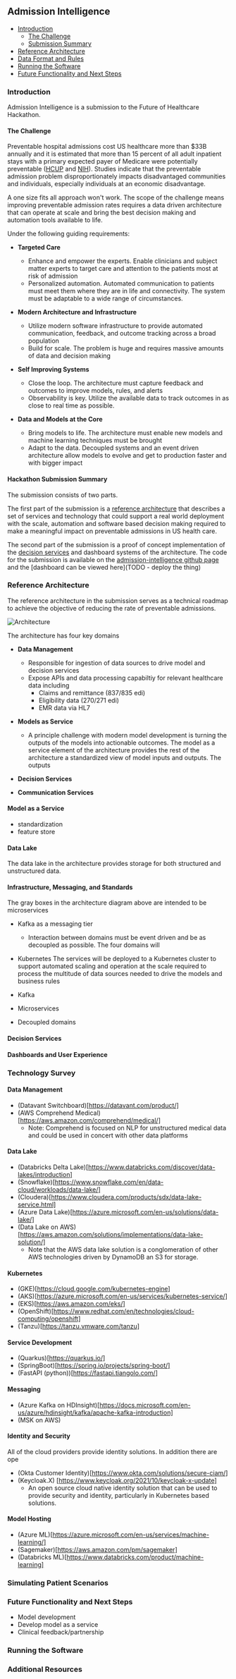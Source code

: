 ## Admission Intelligence

*  [Introduction](#Introduction)
    *  [The Challenge](#the-challenge)
    *  [Submission Summary](#submission-summary)
*  [Reference Architecture](#Reference-Architecture)
*  [Data Format and Rules](#data-format-and-rules)
*  [Running the Software](#running-the-software)
*  [Future Functionality and Next Steps](#future-functionality-and-next-steps)

### Introduction

Admission Intelligence is a submission to the Future of Healthcare Hackathon. 

#### The Challenge
Preventable hospital admissions cost US healthcare more than $33B annually and it is estimated that more than 15 percent
of all adult inpatient stays with a primary expected payer of Medicare were potentially preventable ([HCUP](https://www.hcup-us.ahrq.gov/reports/statbriefs/sb259-Potentially-Preventable-Hospitalizations-2017.jsp
) and [NIH](https://www.ncbi.nlm.nih.gov/books/NBK559945/)). Studies indicate that the preventable admission 
problem disproportionately impacts disadvantaged communities and individuals, especially individuals at an economic disadvantage.

A one size fits all approach won't work. The scope of the challenge means improving preventable admission rates requires a data driven architecture
that can operate at scale and bring the best decision making and automation tools available to life. 

Under the following guiding requirements:

* __Targeted Care__
    * Enhance and empower the experts. Enable clinicians and subject matter experts to target care and attention to the patients most at risk of admission
    * Personalized automation. Automated communication to patients must meet them where they are in life and connectivity. The system must be adaptable to a wide range of circumstances.

* __Modern Architecture and Infrastructure__
    * Utilize modern software infrastructure to provide automated communication, feedback, and outcome tracking across a broad population
    * Build for scale. The problem is huge and requires massive amounts of data and decision making

* __Self Improving Systems__
    * Close the loop. The architecture must capture feedback and outcomes to improve models, rules, and alerts
    * Observability is key. Utilize the available data to track outcomes in as close to real time as possible. 
    
* __Data and Models at the Core__
    * Bring models to life. The architecture must enable new models and machine learning techniques must be brought 
    * Adapt to the data. Decoupled systems and an event driven architecture allow models to evolve and get to production faster and with bigger impact


#### Hackathon Submission Summary
The submission consists of two parts. 

The first part of the submission is a [reference architecture](#Reference-Architecture) that describes a set of services and technology that 
could support a real world deployment with the scale, automation and software based decision making required to make a meaningful impact on 
preventable admissions in US health care.

The second part of the submission is a proof of concept implementation of the [decision services](#decision-services) and dashboard systems of
the architecture. The code for the submission is available on the [admission-intelligence github page](https://github.com/admission-intelligence) and
the [dashboard can be viewed here](TODO - deploy the thing) 

### Reference Architecture

The reference architecture in the submission serves as a technical roadmap to achieve the objective of reducing the rate of preventable admissions. 

![Architecture](images/Architecture.png)

The architecture has four key domains

- __Data Management__
    - Responsible for ingestion of data sources to drive model and decision services
    - Expose APIs and data processing capabiltiy for relevant healthcare data including
        - Claims and remittance (837/835 edi)
        - Eligibility data (270/271 edi)
        - EMR data via HL7
        
- __Models as Service__
    - A principle challenge with modern model development is turning the outputs of the models into actionable outcomes. The model as a service element of the architecture provides
    the rest of the architecture a standardized view of model inputs and outputs. The outputs 
- __Decision Services__
- __Communication Services__


#### Model as a Service

- standardization
- feature store

#### Data Lake

The data lake in the architecture provides storage for both structured and unstructured data. 

#### Infrastructure, Messaging, and Standards

The gray boxes in the architecture diagram above are intended to be microservices

- Kafka as a messaging tier
    - Interaction between domains must be event driven and be as decoupled as possible. The four domains will 
- Kubernetes
    The services will be deployed to a Kubernetes cluster to support automated scaling and operation at the scale required to process the multitude of data sources needed to drive the models and business rules
    
- Kafka
- Microservices
- Decoupled domains



#### Decision Services

#### Dashboards and User Experience

### Technology Survey

#### Data Management
 - (Datavant Switchboard)[https://datavant.com/product/]
 - (AWS Comprehend Medical)[https://aws.amazon.com/comprehend/medical/]
    - Note: Comprehend is focused on NLP for unstructured medical data and could be used in concert with other data platforms
 
#### Data Lake


- (Databricks Delta Lake)[https://www.databricks.com/discover/data-lakes/introduction]
- (Snowflake)[https://www.snowflake.com/en/data-cloud/workloads/data-lake/]
- (Cloudera)[https://www.cloudera.com/products/sdx/data-lake-service.html]
- (Azure Data Lake)[https://azure.microsoft.com/en-us/solutions/data-lake/]
- (Data Lake on AWS)[https://aws.amazon.com/solutions/implementations/data-lake-solution/]
    - Note that the AWS data lake solution is a conglomeration of other AWS technologies driven by DynamoDB an S3 for storage. 


#### Kubernetes

- (GKE)[https://cloud.google.com/kubernetes-engine]
- (AKS)[https://azure.microsoft.com/en-us/services/kubernetes-service/]
- (EKS)[https://aws.amazon.com/eks/]
- (OpenShift)[https://www.redhat.com/en/technologies/cloud-computing/openshift]
- (Tanzu)[https://tanzu.vmware.com/tanzu]

#### Service Development

- (Quarkus)[https://quarkus.io/]
- (SpringBoot)[https://spring.io/projects/spring-boot/]
- (FastAPI (python))[https://fastapi.tiangolo.com/]

#### Messaging

- (Azure Kafka on HDInsight)[https://docs.microsoft.com/en-us/azure/hdinsight/kafka/apache-kafka-introduction]
- (MSK on AWS)

#### Identity and Security

All of the cloud providers provide identity solutions. In addition there are ope
- (Okta Customer Identity)[https://www.okta.com/solutions/secure-ciam/]
- (Keycloak.X) [https://www.keycloak.org/2021/10/keycloak-x-update]
    - An open source cloud native identity solution that can be used to provide security and identity, particularly in Kubernetes based solutions.

#### Model Hosting


- (Azure ML)[https://azure.microsoft.com/en-us/services/machine-learning/]
- (Sagemaker)[https://aws.amazon.com/pm/sagemaker]
- (Databricks ML)[https://www.databricks.com/product/machine-learning]

### Simulating Patient Scenarios


### Future Functionality and Next Steps

- Model development
- Develop model as a service
- Clinical feedback/partnership


### Running the Software

### Additional Resources
